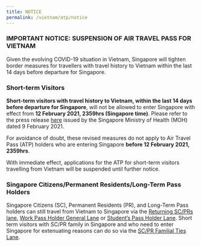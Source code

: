 ```yaml
---
title: NOTICE
permalink: /vietnam/atp/notice
--- 
```


### IMPORTANT NOTICE: SUSPENSION OF AIR TRAVEL PASS FOR VIETNAM 

Given the evolving COVID-19 situation in Vietnam, Singapore will tighten border measures for travellers with travel history to Vietnam within the last 14 days before departure for Singapore. 


### Short-term Visitors 

**Short-term visitors with travel history to Vietnam, within the last 14 days before departure for Singapore**, will not be allowed to enter Singapore with effect from **12 February 2021, 2359hrs (Singapore time)**. Please refer to the press release [here]() issued by the Singapore Ministry of Health (MOH) dated 9 February 2021. 

For avoidance of doubt, these revised measures do not apply to Air Travel Pass (ATP) holders who are entering Singapore **before 12 February 2021, 2359hrs**. 

With immediate effect, applications for the ATP for short-term visitors travelling from Vietnam will be suspended until further notice. 

### Singapore Citizens/Permanent Residents/Long-Term Pass Holders 

Singapore Citizens (SC), Permanent Residents (PR), and Long-Term Pass holders can still travel from Vietnam to Singapore via the [Returning SC/PRs lane](/sc-pr/requirements-and-process), [Work Pass Holder General Lane](/wphl/requirements-and-process) or [Student’s Pass Holder Lane](/stpl/requirements-and-process). Short term visitors with SC/PR family in Singapore and who need to enter Singapore for extenuating reasons can do so via the [SC/PR Familial Ties Lane](/scpr-familial-ties-lane/requirements-and-process).
